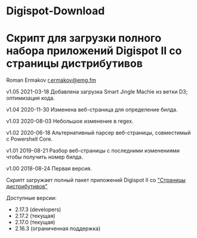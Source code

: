 # Digispot-Download
Скрипт для загрузки полного набора приложений Digispot II со страницы дистрибутивов 
================================================================
Roman Ermakov <r.ermakov@emg.fm>

v1.05 2021-03-18 Добавлена загрузка Smart Jingle Machie из ветки D3; оптимизация кода.

v1.04 2020-11-30 Изменена веб-страница для определение билда.

v1.03 2020-08-03 Небольшое изменение в regex.

v1.02 2020-06-18 Альтернативный парсер веб-страницы, совместимый с Powershell Core.

v1.01 2019-08-21 Разбор веб-страницы с последними изменениями чтобы получить номер билда.

v1.00 2018-08-24 Первая версия.


Скрипт загружает полный пакет приложений Digispot II со ["Страницы дистрибутивов"][1]

Доступные версии:

* 2.17.3 (developers)
* 2.17.2 (текущая)
* 2.17.0 (текущая)
* 2.16.3 (ограниченная поддержка)



[1]: https://redmine.digispot.ru/projects/digispot/wiki/%D0%92%D0%B5%D1%80%D1%81%D0%B8%D0%B8_%D0%9F%D0%9E_Digispot